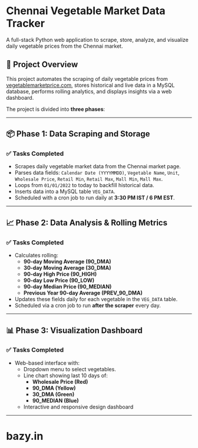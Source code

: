 # Chennai Vegetable Market Data Tracker

A full-stack Python web application to scrape, store, analyze, and visualize daily vegetable prices from the Chennai market.

## 🌾 Project Overview

This project automates the scraping of daily vegetable prices from [vegetablemarketprice.com](https://vegetablemarketprice.com/market/chennai/today/), stores historical and live data in a MySQL database, performs rolling analytics, and displays insights via a web dashboard.

The project is divided into **three phases**:

---

## 📦 Phase 1: Data Scraping and Storage

### ✅ Tasks Completed
- Scrapes daily vegetable market data from the Chennai market page.
- Parses data fields: `Calendar Date (YYYYMMDD)`, `Vegetable Name`, `Unit`, `Wholesale Price`, `Retail Min`, `Retail Max`, `Mall Min`, `Mall Max`.
- Loops from `01/01/2022` to today to backfill historical data.
- Inserts data into a MySQL table `VEG_DATA`.
- Scheduled with a cron job to run daily at **3:30 PM IST / 6 PM EST**.



---

## 📈 Phase 2: Data Analysis & Rolling Metrics

### ✅ Tasks Completed
- Calculates rolling:
  - **90-day Moving Average (90_DMA)**
  - **30-day Moving Average (30_DMA)**
  - **90-day High Price (90_HIGH)**
  - **90-day Low Price (90_LOW)**
  - **90-day Median Price (90_MEDIAN)**
  - **Previous Year 90-day Average (PREV_90_DMA)**
- Updates these fields daily for each vegetable in the `VEG_DATA` table.
- Scheduled via a cron job to run **after the scraper** every day.

---

## 📊 Phase 3: Visualization Dashboard

### ✅ Tasks Completed
- Web-based interface with:
  - Dropdown menu to select vegetables.
  - Line chart showing last 10 days of:
    - **Wholesale Price (Red)**
    - **90_DMA (Yellow)**
    - **30_DMA (Green)**
    - **90_MEDIAN (Blue)**
  - Interactive and responsive design dashboard

---
# bazy.in
